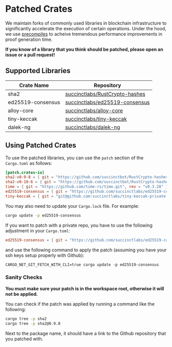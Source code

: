 # Patched Crates

We maintain forks of commonly used libraries in blockchain infrastructure to significantly accelerate the execution of certain operations.
Under the hood, we use [precompiles](./precompiles.md) to acheive tremendous performance improvements in proof generation time.

**If you know of a library that you think should be patched, please open an issue or a pull request!**

## Supported Libraries

| Crate Name          | Repository                                             |
|---------------------|--------------------------------------------------------|
| sha2                | [succinctlabs/RustCrypto-hashes](https://github.com/succinctlabs/RustCrypto-hashes-private) |
| ed25519-consensus   | [succinctlabs/ed25519-consensus](https://github.com/succinctlabs/ed25519-consensus-private) |
| alloy-core          | [succinctlabs/alloy-core](https://github.com/succinctlabs/alloy-core-private) |
| tiny-keccak         | [succinctlabs/tiny-keccak](https://github.com/succinctlabs/tiny-keccak-private) |
| dalek-ng           | [succinctlabs/dalek-ng](https://github.com/succinctlabs/dalek-ng-private) |

## Using Patched Crates

To use the patched libraries, you can use the `patch` section of the `Cargo.toml` as follows:

```toml
[patch.crates-io]
sha2-v0-9-8 = { git = "https://github.com/succinctbot/RustCrypto-hashes.git", package = "sha2", branch = "v0.9.8" }
sha2-v0-10-6 = { git = "https://github.com/succinctbot/RustCrypto-hashes.git", package = "sha2", branch = "main" }
time = { git = "https://github.com/time-rs/time.git", rev = "v0.3.28" }
ed25519-consensus = { git = "https://github.com/succinctlabs/ed25519-consensus-private.git" }
tiny-keccak = { git = "git@github.com:succinctlabs/tiny-keccak-private.git" }
```

You may also need to update your `Cargo.lock` file. For example:

```bash
cargo update -p ed25519-consensus
```

If you want to patch with a private repo, you have to use the following adjustment in your `Cargo.toml`:

```toml
ed25519-consensus = { git = "https://github.com/succinctlabs/ed25519-consensus-private.git" }
```
and use the following command to apply the patch (assuming you have your ssh keys setup properly with Github):
```
CARGO_NET_GIT_FETCH_WITH_CLI=true cargo update -p ed25519-consensus
```

### Sanity Checks

**You must make sure your patch is in the workspace root, otherwise it will not be applied.**

You can check if the patch was applied by running a command like the following:
```bash
cargo tree -p sha2
cargo tree -p sha2@0.9.8
```

Next to the package name, it should have a link to the Github repository that you patched with.